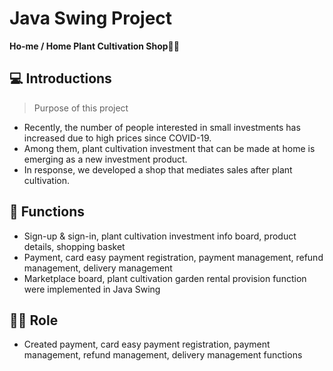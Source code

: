 # Java Swing Project
**Ho-me / Home Plant Cultivation Shop👩‍🌾**

## 💻 Introductions
> Purpose of this project
* Recently, the number of people interested in small investments has increased due to high prices since COVID-19.
* Among them, plant cultivation investment that can be made at home is emerging as a new investment product.
* In response, we developed a shop that mediates sales after plant cultivation.
  
## 📌 Functions
* Sign-up & sign-in, plant cultivation investment info board, product details, shopping basket
* Payment, card easy payment registration, payment management, refund management, delivery management
* Marketplace board, plant cultivation garden rental provision function were implemented in Java Swing

## 👩‍💻 Role
* Created payment, card easy payment registration, payment management, refund management, delivery management functions
